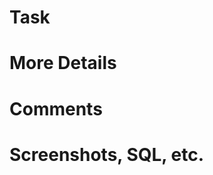 # Task

<!-- Link your Jira task in here -->

# More Details

<!-- Explain what this PR is doing, and most importantly, HOW and WHY -->

# Comments

<!-- Questions, uncertainties, how you tested it, differences from design, etc -->

# Screenshots, SQL, etc.

<!-- If your PR includes ORM migrations, include the generated SQL code for validation! -->

<!------>
<!-- If there are database schema changes, tag @menegat00 and @mike-altonji on this PR since Airflow DAGs may break -->
<!------>
